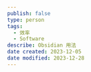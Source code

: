 ```yaml
---
publish: false
type: person
tags:
  - 效率
  - Software
describe: Obsidian 用法
date created: 2023-12-05
date modified: 2023-12-28
---
```

